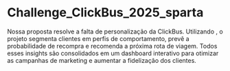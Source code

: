 # Challenge_ClickBus_2025_sparta
Nossa proposta resolve a falta de personalização da ClickBus. Utilizando , o projeto segmenta clientes em perfis de comportamento, prevê a probabilidade de recompra e recomenda a próxima rota de viagem. Todos esses insights são consolidados em um dashboard interativo para otimizar as campanhas de marketing e aumentar a fidelização dos clientes.

